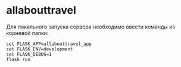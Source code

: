 # allabouttravel

Для локального запуска сервера необходимо ввести команды из корневой папки:
```
set FLASK_APP=allabouttravel_app
set FLASK_ENV=development
set FLASK_DEBUG=1
flask run
```